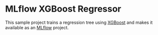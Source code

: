 # MLflow XGBoost Regressor

This sample project trains a regression tree using [XGBoost](https://github.com/dmlc/xgboost) and makes it available as an [MLflow](http://mlflow.org) project.
